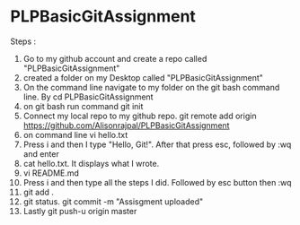 # PLPBasicGitAssignment

Steps :

1. Go to my github account and create a repo called "PLPBasicGitAssignment"
2. created a folder on my Desktop called "PLPBasicGitAssignment"
3. On the command line navigate to my folder on the git bash command line. By cd PLPBasicGitAssignment
4. on git bash run command git init
5. Connect my local repo to my github repo. git remote add origin https://github.com/Alisonrajpal/PLPBasicGitAssignment
6. on command line vi hello.txt
7. Press i and then I type "Hello, Git!". After that press esc, followed by :wq and enter
8. cat hello.txt. It displays what I wrote.
9. vi README.md
10. Press i and then type all the steps I did. Followed by esc button then :wq
11. git add .
12. git status. git commit -m "Assisgment uploaded"
13. Lastly git push-u origin master

